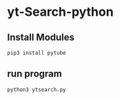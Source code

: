 # yt-Search-python #

## Install Modules ##
    
    pip3 install pytube

## run program ##
    python3 ytsearch.py